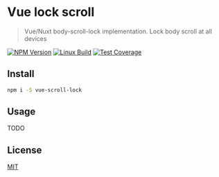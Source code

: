 # Vue lock scroll

> Vue/Nuxt body-scroll-lock implementation. Lock body scroll at all devices

[![NPM Version][npm-image]][npm-url]
[![Linux Build][travis-image]][travis-url]
[![Test Coverage][coveralls-image]][coveralls-url]

## Install

```bash
npm i -S vue-scroll-lock
```

## Usage

TODO

## License

[MIT](http://vjpr.mit-license.org)

[npm-image]: https://img.shields.io/npm/v/live-xxx.svg
[npm-url]: https://npmjs.org/package/live-xxx
[travis-image]: https://img.shields.io/travis/live-js/live-xxx/master.svg
[travis-url]: https://travis-ci.org/live-js/live-xxx
[coveralls-image]: https://img.shields.io/coveralls/live-js/live-xxx/master.svg
[coveralls-url]: https://coveralls.io/r/live-js/live-xxx?branch=master
